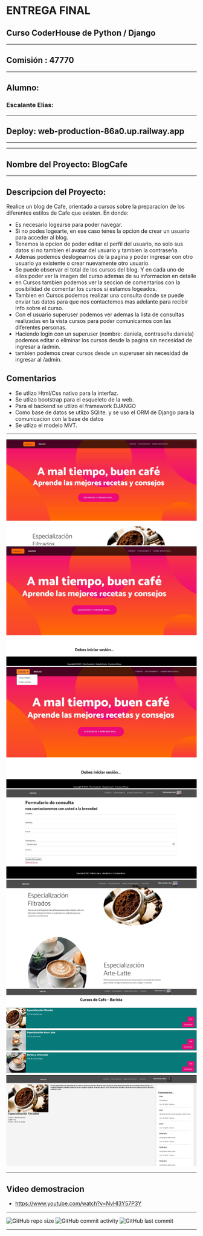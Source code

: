# ENTREGA FINAL 
## Curso CoderHouse de Python / Django 
-------
## **Comisión** : 47770
-------
## **Alumno**:   
### Escalante Elias:

----
## Deploy: web-production-86a0.up.railway.app
----

--------

## Nombre del Proyecto: BlogCafe
--------
## **Descripcion del Proyecto**:
 Realice un blog de Cafe, orientado a cursos sobre la preparacion de los diferentes estilos de Cafe que existen. En donde:


- Es necesario logearse para poder navegar.
- Si no podes logearte, en ese caso tenes la opcion de crear un usuario para acceder al blog.
- Tenemos la opcion de poder editar el perfil del usuario, no solo sus datos si no tambien el avatar del usuario y tambien la contraseña.
- Ademas podemos deslogearnos de la pagina y poder ingresar con otro usuario ya existente o crear nuevamente otro usuario.
- Se puede observar el total de los cursos del blog. Y en cada uno de ellos poder ver la imagen del curso ademas de su informacion en detalle
- en Cursos tambien podemos ver la seccion de comentarios con la posibilidad de comentar los cursos si estamos logeados.
- Tambien en Cursos podemos realizar una consulta donde se puede enviar tus datos para que nos contactemos mas adelante para recibir info sobre el curso.
- Con el usuario superuser podemos ver ademas la lista de consultas realizadas en la vista cursos para poder comunicarnos con las diferentes personas.
- Haciendo login con un superuser (nombre: daniela, contraseña:daniela) podemos editar o eliminar los cursos desde la pagina sin necesidad de ingresar a /admin.
- tambien podemos crear cursos desde un superuser sin necesidad de ingresar al /admin.

## Comentarios

- Se utlizo Html/Css nativo para la interfaz.
- Se utlizo bootstrap para el esqueleto de la web.
- Para el backend se utlizo el framework DJANGO
- Como base de datos se utlizo  SQlite. y se uso el ORM de Django para la comunicacion con la base de datos
- Se utlizo el modelo MVT.
  
------

![Texto alternativo](https://github.com/eliasescalante/Cursos_de_Baristas_web/blob/main/img/Capture_2.JPG)
![Texto alternativo](https://github.com/eliasescalante/Cursos_de_Baristas_web/blob/main/img/Capture_3.JPG)
![Texto alternativo](https://github.com/eliasescalante/Cursos_de_Baristas_web/blob/main/img/Capture_4.JPG)
![Texto alternativo](https://github.com/eliasescalante/Cursos_de_Baristas_web/blob/main/img/Capture_6.JPG)
![Texto alternativo](https://github.com/eliasescalante/Cursos_de_Baristas_web/blob/main/img/Capture_7.JPG)
![Texto alternativo](https://github.com/eliasescalante/Cursos_de_Baristas_web/blob/main/img/Capture_5.JPG)
![Texto alternativo](https://github.com/eliasescalante/Cursos_de_Baristas_web/blob/main/img/Capture.JPG)


----

## Video demostracion
- https://www.youtube.com/watch?v=NvHl3Y57P3Y

----

![GitHub repo size](https://img.shields.io/github/repo-size/eliasescalante/Cursos_de_Baristas_web
)
![GitHub commit activity](https://img.shields.io/github/commit-activity/m/eliasescalante/Cursos_de_Baristas_web
)
![GitHub last commit](https://img.shields.io/github/last-commit/eliasescalante/Cursos_de_Baristas_web
)

----
